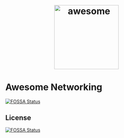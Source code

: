 <h1 align="center">
 	<br>
 	  <img width="200" src="https://github.com/sindresorhus/awesome/raw/main/media/logo.svg" alt="awesome">
 	<br>
</h1>

# Awesome Networking
[![FOSSA Status](https://app.fossa.com/api/projects/git%2Bgithub.com%2FSiddTim%2FAwesome-Networking.svg?type=shield)](https://app.fossa.com/projects/git%2Bgithub.com%2FSiddTim%2FAwesome-Networking?ref=badge_shield)



## License
[![FOSSA Status](https://app.fossa.com/api/projects/git%2Bgithub.com%2FSiddTim%2FAwesome-Networking.svg?type=large)](https://app.fossa.com/projects/git%2Bgithub.com%2FSiddTim%2FAwesome-Networking?ref=badge_large)